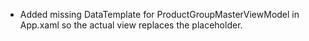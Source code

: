 - Added missing DataTemplate for ProductGroupMasterViewModel in App.xaml so the actual view replaces the placeholder.
